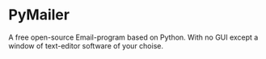 # PyMailer
A free open-source Email-program based on Python. With no GUI except a window of text-editor software of your choise.
